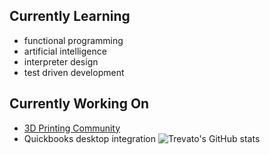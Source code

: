 ## Currently Learning
- functional programming
- artificial intelligence
- interpreter design
- test driven development

## Currently Working On
- [3D Printing Community]({{site.baseurl}}/printing.md})
- Quickbooks desktop integration
![Trevato's GitHub stats](https://github-statistics-trevato.vercel.app/api?username=trevato&show_icons=true&theme=radical)

